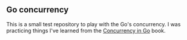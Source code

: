 ## Go concurrency

This is a small test repository to play with the Go's concurrency. I was practicing
things I've learned from the [Concurrency in Go](https://www.amazon.com/Concurrency-Go-Tools-Techniques-Developers/dp/1491941197) book.
